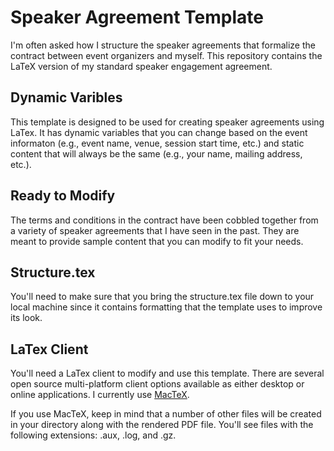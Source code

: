 # Speaker Agreement Template

I'm often asked how I structure the speaker agreements that formalize the contract between event organizers and myself. This repository contains the LaTeX version of my standard speaker engagement agreement.

## Dynamic Varibles

This template is designed to be used for creating speaker agreements using LaTex. It has dynamic variables that you can change based on the event informaton (e.g., event name, venue, session start time, etc.) and static content that will always be the same (e.g., your name, mailing address, etc.).

## Ready to Modify

The terms and conditions in the contract have been cobbled together from a variety of speaker agreements that I have seen in the past. They are meant to provide sample content that you can modify to fit your needs. 

## Structure.tex

You'll need to make sure that you bring the structure.tex file down to your local machine since it contains formatting that the template uses to improve its look.

## LaTex Client

You'll need a LaTex client to modify and use this template. There are several open source multi-platform client options available as either desktop or online applications. I currently use [MacTeX](http://www.tug.org/mactex/).

If you use MacTeX, keep in mind that a number of other files will be created in your directory along with the rendered PDF file. You'll see files with the following extensions: .aux, .log, and .gz.
